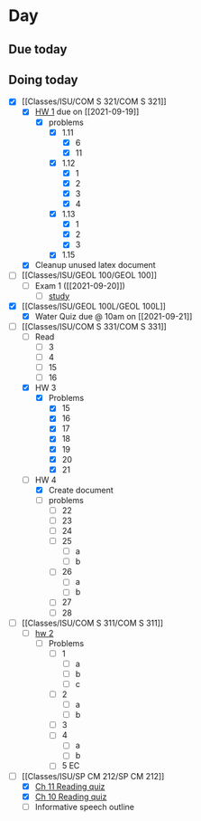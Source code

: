 

# Day 

## Due today


## Doing today
- [x]  [[Classes/ISU/COM S 321/COM S 321]]
	- [x]  [HW 1](https://canvas.iastate.edu/courses/85891/quizzes/360189) due on [[2021-09-19]]
		- [x]  problems
			- [x]  1.11
				- [x]  6
				- [x]  11
			- [x]  1.12
				- [x]  1
				- [x]  2
				- [x]  3
				- [x]  4
			- [x]  1.13
				- [x]  1
				- [x]  2
				- [x]  3
			- [x]  1.15
	- [x]  Cleanup unused latex document
- [ ] [[Classes/ISU/GEOL 100/GEOL 100]]
	- [ ] Exam 1 ([[2021-09-20]])
		- [ ] [study](https://canvas.iastate.edu/courses/82791/files/16421016?wrap=1) 
- [x]  [[Classes/ISU/GEOL 100L/GEOL 100L]]
	- [x]  Water Quiz due @ 10am on [[2021-09-21]]
- [ ] [[Classes/ISU/COM S 331/COM S 331]]
	- [ ] Read
		- [ ] 3
		- [ ] 4
		- [ ] 15
		- [ ] 16
	- [x] HW 3
		- [x] Problems
			- [x] 15
			- [x] 16
			- [x] 17
			- [x] 18
			- [x] 19
			- [x] 20
			- [x] 21
	- [ ] HW 4
		- [x] Create document 
		- [ ] problems
			- [ ] 22
			- [ ] 23
			- [ ] 24
			- [ ] 25
				- [ ] a
				- [ ] b
			- [ ] 26
				- [ ] a
				- [ ] b
			- [ ] 27
			- [ ] 28
- [ ]  [[Classes/ISU/COM S 311/COM S 311]]
	- [ ]  [hw 2](https://canvas.iastate.edu/courses/84877/assignments/1539995)
		- [ ]  Problems
			- [ ]  1
				- [ ]  a
				- [ ]  b
				- [ ]  c
			- [ ]  2
				- [ ]  a
				- [ ]  b
			- [ ]  3
			- [ ]  4
				- [ ]  a
				- [ ]  b
			- [ ]  5 EC
- [ ] [[Classes/ISU/SP CM 212/SP CM 212]]
	- [x] [Ch 11 Reading quiz](https://canvas.iastate.edu/courses/84042/modules/496047)
	- [x] [Ch 10 Reading quiz](https://canvas.iastate.edu/courses/84042/modules/496047)
	- [ ] Informative speech outline